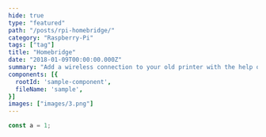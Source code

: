 ```yaml
---
hide: true
type: "featured"
path: "/posts/rpi-homebridge/"
category: "Raspberry-Pi"
tags: ["tag"]
title: "Homebridge"
date: "2018-01-09T00:00:00.000Z"
summary: "Add a wireless connection to your old printer with the help of a Raspberry Pi"
components: [{
  rootId: 'sample-component',
  fileName: 'sample',
}]
images: ["images/3.png"]
---
```


<div id="sample-component"></div>

```js
const a = 1;
```

